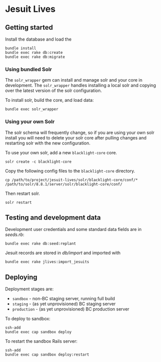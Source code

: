 # Jesuit Lives

## Getting started

Install the database and load the

```shell
bundle install
bundle exec rake db:create
bundle exec rake db:migrate
```

### Using bundled Solr

The `solr_wrapper` gem can install and manage solr and your core in development. The `solr_wrapper` handles installing a local solr and copying over the latest version of the solr configuration.

To install solr, build the core, and load data:

```shell
bundle exec solr_wrapper
```

### Using your own Solr

The solr schema will frequently change, so if you are using your own solr install you will need to delete your solr core after pulling changes and restarting solr with the new configuration.

To use your own solr, add a new `blacklight-core` core.

```shell
solr create -c blacklight-core
```

Copy the following config files to the `blacklight-core` directory.

```shell
cp /path/to/project/jesuit-lives/solr/blacklight-core/conf/* /path/to/solr/8.8.1/server/solr/blacklight-core/conf/
```

Then restart solr.

```shell
solr restart
```

## Testing and development data

Development user credentials and some standard data fields are in *seeds.rb*:

```shell
bundle exec rake db:seed:replant
```

Jesuit records are stored in *db/import* and imported with 

```shell
bundle exec rake jlives:import_jesuits
```

## Deploying

Deployment stages are:

* `sandbox` - non-BC staging server, running full build
* `staging` - (as yet unprovisioned) BC staging server
* `production` - (as yet unprovisioned) BC production server

To deploy to sandbox:

```shell
ssh-add
bundle exec cap sandbox deploy
```

To restart the sandbox Rails server:

```shell
ssh-add
bundle exec cap sandbox deploy:restart
```